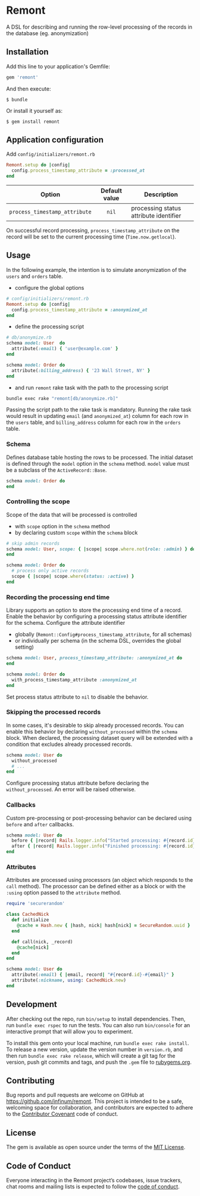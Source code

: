 # Remont

A DSL for describing and running the row-level processing of the records in the database (eg. anonymization)

## Installation
Add this line to your application's Gemfile:
```ruby
gem 'remont'
```

And then execute:

    $ bundle

Or install it yourself as:

    $ gem install remont

## Application configuration
Add `config/initializers/remont.rb`
```ruby
Remont.setup do |config|
  config.process_timestamp_attribute = :processed_at
end
```

| Option                        | Default value    | Description                            |
| ---                           | :---:            | ---                                    |
| `process_timestamp_attribute` | `nil`            | processing status attribute identifier |

On successful record processing, `process_timestamp_attribute` on the record will be set to the current processing time (`Time.now.getlocal`).

## Usage
In the following example, the intention is to simulate anonymization of the `users` and `orders` table.
- configure the global options
```ruby
# config/initializers/remont.rb
Remont.setup do |config|
  config.process_timestamp_attribute = :anonymized_at
end
```
- define the processing script
```ruby
# db/anonymize.rb
schema model: User  do
  attribute(:email) { 'user@example.com' }
end

schema model: Order do
  attribute(:billing_address) { '23 Wall Street, NY' }
end
```
- and run `remont` rake task with the path to the processing script
```bash
bundle exec rake "remont[db/anonymize.rb]"
```

Passing the script path to the rake task is mandatory.
Running the rake task would result in updating `email` (and `anonymized_at`) column for each row in the `users` table, and `billing_address` column for each row in the `orders` table.

### Schema
Defines database table hosting the rows to be processed. The initial dataset is defined through the `model` option in the `schema` method. `model` value must be a subclass of the `ActiveRecord::Base`.
```ruby
schema model: Order do
end
```
### Controlling the scope
Scope of the data that will be processed is controlled
- with `scope` option in the `schema` method
- by declaring custom `scope` within the `schema` block
```ruby
# skip admin records
schema model: User, scope: { |scope| scope.where.not(role: :admin) } do
end

schema model: Order do
  # process only active records
  scope { |scope| scope.where(status: :active) }
end
```
### Recording the processing end time
Library supports an option to store the processing end time of a record. Enable the behavior by configuring a processing status attribute identifier for the schema. Configure the attribute identifier
- globally (`Remont::Config#process_timestamp_attribute`, for all schemas)
- or individually per schema (in the schema DSL, overrides the global setting)
```ruby
schema model: User, process_timestamp_attribute: :anonymized_at do
end

schema model: Order do
  with_process_timestamp_attribute :anonymized_at
end
```

Set process status attribute to `nil` to disable the behavior.
### Skipping the processed records
In some cases, it's desirable to skip already processed records. You can enable this behavior by declaring `without_processed` within the `schema` block. When declared, the processing dataset query will be extended with a condition that excludes already processed records.
```ruby
schema model: User do
  without_processed
  # ...
end
```
Configure processing status attribute before declaring the `without_processed`. An error will be raised otherwise.
### Callbacks
Custom pre-processing or post-processing behavior can be declared using `before` and `after` callbacks.
```ruby
schema model: User do
  before { |record| Rails.logger.info("Started processing: #{record.id}") }
  after { |record| Rails.logger.info("Finished processing: #{record.id}") }
end
```
### Attributes
Attributes are processed using processors (an object which responds to the `call` method). The processor can be defined either as a block or with the `:using` option passed to the `attribute` method.
```ruby
require 'securerandom'

class CachedNick
  def initialize
    @cache = Hash.new { |hash, nick| hash[nick] = SecureRandom.uuid }
  end

  def call(nick, _record)
    @cache[nick]
  end
end

schema model: User do
  attribute(:email) { |email, record| "#{record.id}-#{email}" }
  attribute(:nickname, using: CachedNick.new)
end
```

## Development

After checking out the repo, run `bin/setup` to install dependencies. Then, run `bundle exec rspec` to run the tests. You can also run `bin/console` for an interactive prompt that will allow you to experiment.

To install this gem onto your local machine, run `bundle exec rake install`. To release a new version, update the version number in `version.rb`, and then run `bundle exec rake release`, which will create a git tag for the version, push git commits and tags, and push the `.gem` file to [rubygems.org](https://rubygems.org).

## Contributing

Bug reports and pull requests are welcome on GitHub at https://github.com/infinum/remont. This project is intended to be a safe, welcoming space for collaboration, and contributors are expected to adhere to the [Contributor Covenant](http://contributor-covenant.org) code of conduct.

## License

The gem is available as open source under the terms of the [MIT License](https://opensource.org/licenses/MIT).

## Code of Conduct

Everyone interacting in the Remont project’s codebases, issue trackers, chat rooms and mailing lists is expected to follow the [code of conduct](https://github.com/infinum/remont/blob/master/CODE_OF_CONDUCT.md).
